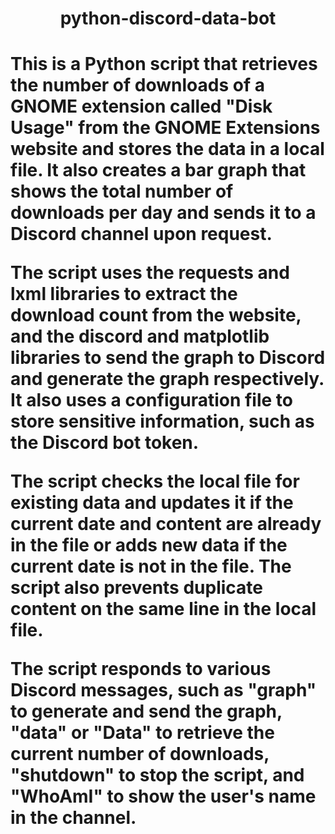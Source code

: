 <h1 align='center'>python-discord-data-bot<h1>
This is a Python script that retrieves the number of downloads of a GNOME extension called "Disk Usage" from the GNOME Extensions website and stores the data in a local file. It also creates a bar graph that shows the total number of downloads per day and sends it to a Discord channel upon request.

The script uses the requests and lxml libraries to extract the download count from the website, and the discord and matplotlib libraries to send the graph to Discord and generate the graph respectively. It also uses a configuration file to store sensitive information, such as the Discord bot token.

The script checks the local file for existing data and updates it if the current date and content are already in the file or adds new data if the current date is not in the file. The script also prevents duplicate content on the same line in the local file.

The script responds to various Discord messages, such as "graph" to generate and send the graph, "data" or "Data" to retrieve the current number of downloads, "shutdown" to stop the script, and "WhoAmI" to show the user's name in the channel.

